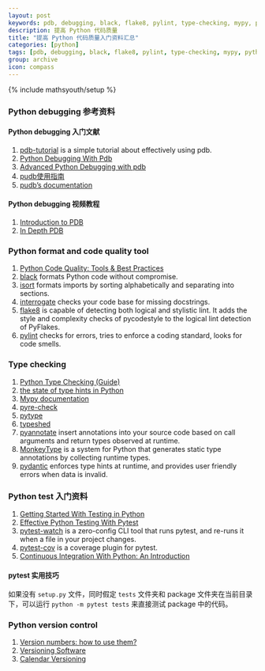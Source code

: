```yaml
---
layout: post
keywords: pdb, debugging, black, flake8, pylint, type-checking, mypy, python-test, pytest 
description: 提高 Python 代码质量
title: "提高 Python 代码质量入门资料汇总"
categories: [python]
tags: [pdb, debugging, black, flake8, pylint, type-checking, mypy, python-test, pytest]
group: archive
icon: compass
---
```

{% include mathsyouth/setup %}


### Python debugging 参考资料

#### Python debugging 入门文献

1. [pdb-tutorial](https://github.com/spiside/pdb-tutorial) is a simple tutorial about effectively using pdb.
2. [Python Debugging With Pdb](https://realpython.com/python-debugging-pdb/)
3. [Advanced Python Debugging with pdb](https://www.codementor.io/@stevek/advanced-python-debugging-with-pdb-g56gvmpfa)
1. [pudb使用指南](http://legendtkl.com/2015/10/31/pudb-howto/)
1. [pudb’s documentation](https://documen.tician.de/pudb/index.html)

#### Python debugging 视频教程

1. [Introduction to PDB](https://www.youtube.com/watch?v=vfPtGsSJldg)
1. [In Depth PDB](https://www.youtube.com/watch?v=lnlZGhnULn4)


### Python format and code quality tool

1. [Python Code Quality: Tools & Best Practices](https://realpython.com/python-code-quality/)
1. [black](https://github.com/psf/black) formats Python code without compromise.
1. [isort](https://github.com/timothycrosley/isort) formats imports by sorting alphabetically and separating into sections.
1. [interrogate](https://github.com/econchick/interrogate) checks your code base for missing docstrings.
1. [flake8](https://flake8.pycqa.org/en/latest/) is capable of detecting both logical and stylistic lint. It adds the style and complexity checks of pycodestyle to the logical lint detection of PyFlakes.
1. [pylint](https://www.pylint.org/) checks for errors, tries to enforce a coding standard, looks for code smells.


### Type checking

1. [Python Type Checking (Guide)](https://realpython.com/python-type-checking/)
1. [the state of type hints in Python](https://www.bernat.tech/the-state-of-type-hints-in-python/)
1. [Mypy documentation](https://mypy.readthedocs.io/en/stable/index.html)
1. [pyre-check](https://github.com/facebook/pyre-check)
1. [pytype](https://github.com/google/pytype)
1. [typeshed](https://github.com/python/typeshed)
1. [pyannotate](https://github.com/dropbox/pyannotate) insert annotations into your source code based on call arguments and return types observed at runtime.
1. [MonkeyType](https://github.com/Instagram/MonkeyType) is a system for Python that generates static type annotations by collecting runtime types.
1. [pydantic](https://github.com/samuelcolvin/pydantic/) enforces type hints at runtime, and provides user friendly errors when data is invalid.


### Python test 入门资料

1. [Getting Started With Testing in Python](https://realpython.com/python-testing/)
1. [Effective Python Testing With Pytest](https://realpython.com/pytest-python-testing/)
1. [pytest-watch](https://github.com/joeyespo/pytest-watch) is a zero-config CLI tool that runs pytest, and re-runs it when a file in your project changes.
1. [pytest-cov](https://pytest-cov.readthedocs.io/en/latest/) is a coverage plugin for pytest.
1. [Continuous Integration With Python: An Introduction](https://realpython.com/python-continuous-integration/)


#### pytest 实用技巧

如果没有 `setup.py` 文件，同时假定 `tests` 文件夹和 package 文件夹在当前目录下，可以运行 `python -m pytest tests` 来直接测试 package 中的代码。


### Python version control

1. [Version numbers: how to use them?](https://www.bernat.tech/version-numbers/)
1. [Versioning Software](https://caremad.io/posts/2016/02/versioning-software/)
1. [Calendar Versioning](https://calver.org/)
